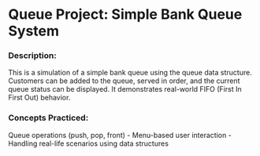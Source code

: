 # Queue Project: Simple Bank Queue System
### Description:
This is a simulation of a simple bank queue using the queue data structure. Customers can be added to the queue, served in order, and the current queue status can be displayed. It demonstrates real-world FIFO (First In First Out) behavior.

### Concepts Practiced:
Queue operations (push, pop, front) -
Menu-based user interaction -
Handling real-life scenarios using data structures
